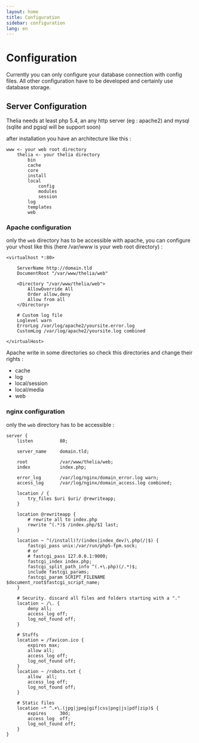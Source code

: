 ```yaml
---
layout: home
title: Configuration
sidebar: configuration
lang: en
---
```


<div class="page-header">
    <h1>Configuration</h1>
</div>

Currently you can only configure your database connection with config files. All other configuration have to be developed and certainly use database storage.

## Server Configuration

Thelia needs at least php 5.4, an any http server (eg : apache2) and mysql (sqlite and pgsql will be support soon)

after installation you have an architecture like this :

```
www <- your web root directory
    thelia <- your thelia directory
        bin
        cache
        core
        install
        local
            config
            modules
            session
        log
        templates
        web
```

### Apache configuration

only the ```web``` directory has to be accessible with apache, you can configure your vhost like this (here /var/www is your web root directory) :

```
<virtualhost *:80>

	ServerName http://domain.tld
	DocumentRoot "/var/www/thelia/web"

	<Directory "/var/www/thelia/web">
	    AllowOverride All
        Order allow,deny
        Allow from all
	</Directory>

	# Custom log file
    Loglevel warn
    ErrorLog /var/log/apache2/yoursite.error.log
    CustomLog /var/log/apache2/yoursite.log combined

</virtualHost>

```

Apache write in some directories so check this directories and change their rights :

* cache
* log
* local/session
* local/media
* web


### nginx configuration

only the ```web``` directory has to be accessible :

```
server {
    listen          80;

    server_name     domain.tld;

    root            /var/www/thelia/web;
    index           index.php;

    error_log       /var/log/nginx/domain_error.log warn;
    access_log      /var/log/nginx/domain_access.log combined;

    location / {
        try_files $uri $uri/ @rewriteapp;
    }

    location @rewriteapp {
        # rewrite all to index.php
        rewrite ^(.*)$ /index.php/$1 last;
    }

    location ~ ^(/install)?/(index|index_dev)\.php(/|$) {
        fastcgi_pass unix:/var/run/php5-fpm.sock;
        # or 
        # fastcgi_pass 127.0.0.1:9000;
        fastcgi_index index.php;
        fastcgi_split_path_info ^(.+\.php)(/.*)$;
        include fastcgi_params;
        fastcgi_param SCRIPT_FILENAME $document_root$fastcgi_script_name;
    }

    # Security. discard all files and folders starting with a "."
    location ~ /\. {
        deny all;
        access_log off;
        log_not_found off;
    }
    
    # Stuffs
    location = /favicon.ico {
        expires max;
        allow all;
        access_log off;
        log_not_found off;
    }
    location ~ /robots.txt {
        allow  all;
        access_log off;
        log_not_found off;
    }
    
    # Static files
    location ~* ^.+\.(jpg|jpeg|gif|css|png|js|pdf|zip)$ {
        expires     30d;
        access_log  off;
        log_not_found off;
    }
}
```
